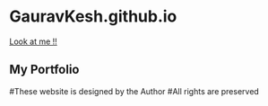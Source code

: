 # GauravKesh.github.io
<a href="https://gauravkesh.github.io">Look at me !!</a>
## My Portfolio
#These website is designed by the Author
#All rights are preserved 

